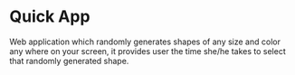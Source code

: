# Quick App

  Web application which randomly generates shapes of any size and color any where on your screen, it provides user the time she/he takes to select that randomly generated shape.